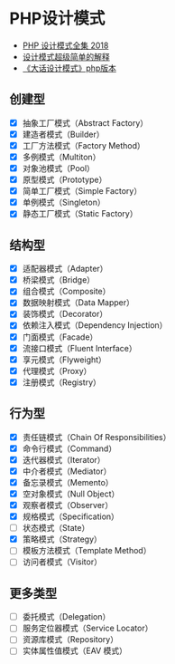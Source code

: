 # PHP设计模式
- [PHP 设计模式全集 2018 ](https://learnku.com/docs/php-design-patterns/2018)
- [设计模式超级简单的解释](https://learnku.com/articles/24982)
- [《大话设计模式》php版本](https://github.com/flyingalex/design-patterns-by-php)

## 创建型
- [x] 抽象工厂模式（Abstract Factory）
- [x] 建造者模式（Builder）
- [x] 工厂方法模式（Factory Method）
- [x] 多例模式（Multiton）
- [x] 对象池模式（Pool）
- [x] 原型模式（Prototype）
- [x] 简单工厂模式（Simple Factory）
- [x] 单例模式（Singleton）
- [x] 静态工厂模式（Static Factory）

## 结构型
- [x] 适配器模式（Adapter）
- [x] 桥梁模式（Bridge）
- [x] 组合模式（Composite）
- [x] 数据映射模式（Data Mapper）
- [x] 装饰模式（Decorator）
- [x] 依赖注入模式（Dependency Injection）
- [x] 门面模式（Facade）
- [x] 流接口模式（Fluent Interface）
- [x] 享元模式（Flyweight）
- [x] 代理模式（Proxy）
- [x] 注册模式（Registry）

## 行为型
- [x] 责任链模式（Chain Of Responsibilities）
- [x] 命令行模式（Command）
- [x] 迭代器模式（Iterator）
- [x] 中介者模式（Mediator）
- [x] 备忘录模式（Memento）
- [x] 空对象模式（Null Object）
- [x] 观察者模式（Observer）
- [x] 规格模式（Specification）
- [ ] 状态模式（State）
- [x] 策略模式（Strategy）
- [ ] 模板方法模式（Template Method）
- [ ] 访问者模式（Visitor）

## 更多类型
- [ ] 委托模式（Delegation）
- [ ] 服务定位器模式（Service Locator）
- [ ] 资源库模式（Repository）
- [ ] 实体属性值模式（EAV 模式）
